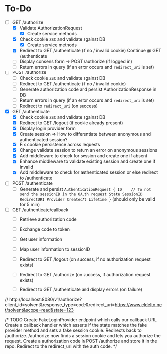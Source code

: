 
# To-Do

- [ ] GET /authorize
  - [x] Validate AuthorizationRequest
    - [x] Create service methods
  - [x] Check cookie `ZSC` and validate against DB
    - [x] Create service methods
  - [x] Redirect to GET /authenticate (if no / invalid cookie)
  Continue @ GET /authenticate
  - [ ] Display consens form -> POST /authorize (if logged in)
  - [ ] Return errors in query (if an error occurs and `redirect_uri` is set)

- [ ] POST /authorize
  - [ ] Check cookie `ZSC` and validate against DB
  - [ ] Redirect to GET /authenticate (if no / invalid cookie)
  - [ ] Generate authorization code and persist AuthorizationResponse in DB
  - [ ] Return errors in query (if an error occurs and `redirect_uri` is set)
  - [ ] Redirect to `redirect_uri` (on success)

- [x] GET /authenticate
  - [x] Check cookie `ZSC` and validate against DB
  - [x] Redirect to GET /logout (if cookie already present)
  - [x] Display login provider form
  - [x] Create session => How to differentiate between anonymous and authenticated session?
  - [x] Fix cookie persistence across requests
  - [x] Change validate session to return an error on anonymous sessions
  - [x] Add middleware to check for session and create one if absent
  - [x] Enhance middleware to validate existing session and create one if invalid
  - [x] Add middleware to check for authenticated session or else redirect to /authenticate

- [ ] POST /authenticate
  - [ ] Generate and persist `AuthenticationRequest {
                                ID    // To not send the sessionID in the OAuth request
                                State
                                SessionID
                                RedirectURI
                                Provider
                                CreatedAt
                                Lifetime
                              }` (should only be valid for 5 min)
- [ ] GET /authenticate/callback
  - [ ] Retrieve authorization code
  - [ ] Exchange code to token
  - [ ] Get user information
  - [ ] Map user information to sessionID
  - [ ] Redirect to GET /logout (on success, if no authorization request exists)
  - [ ] Redirect to GET /authorize (on success, if authorization request exists)
  - [ ] Redirect to GET /authenticate and display errors (on failure)


// http://localhost:8080/v1/authorize?client_id=solvent&response_type=code&redirect_uri=https://www.eldelto.net/solvent&scope=read&state=123

/* 	TODO
	 	Create FakeLoginProvider endpoint which calls our callback URL
		Create a callback handler which asserts if the state matches the fake provider method
		and sets a fake session cookie. Redirects back to /authorize.
		/authorize now finds a session cookie and lets you authorize the request.
		Create a authorization code in POST /authorize and store it in the repo.
		Redirect to the redirect_uri with the auth code.
*/